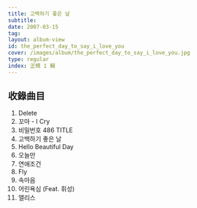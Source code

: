 ```yaml
---
title: 고백하기 좋은 날
subtitle:
date: 2007-03-15
tag: 
layout: album-view
id: the_perfect_day_to_say_i_love_you
cover: /images/album/the_perfect_day_to_say_i_love_you.jpg
type: regular
index: 正規 1 輯
---
```


## 收錄曲目

1. Delete
2. 꼬마 - I Cry
3. 비밀번호 486 <span class="badge">TITLE</span>
4. 고백하기 좋은 날
5. Hello Beautiful Day
6. 오늘만
7. 연애조건
8. Fly
9. 속마음
10. 어린욕심 (Feat. 휘성)
11. 앨리스